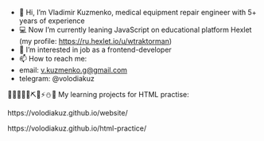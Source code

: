 - 👋 Hi, I’m Vladimir Kuzmenko, medical equipment repair engineer with 5+ years of experience
- 💻 Now I’m currently leaning JavaScript on educational platform Hexlet (my profile: https://ru.hexlet.io/u/wtraktorman)
- 👀 I’m interested in job as a frontend-developer
- 📫 How to reach me:
- email: v.kuzmenko.g@gmail.com
- telegram: @volodiakuz


🧛‍♂️🧛‍♂️💎⛏💾⚡⛄🔥
My learning projects for HTML practise:
<p>https://volodiakuz.github.io/website/</p>
https://volodiakuz.github.io/html-practice/
